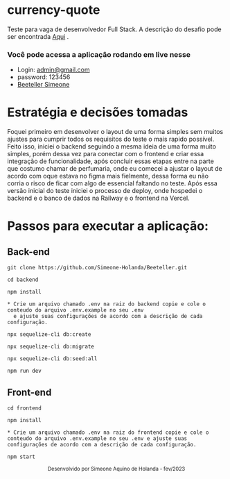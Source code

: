 # currency-quote
Teste para vaga de desenvolvedor Full Stack. A descrição do desafio pode ser encontrada <a href='https://github.com/beetellergroup/selecao-full-stack'>Aqui</a> . 

### Você pode acessa a aplicação rodando em live nesse 
- Login: admin@gmail.com
- password: 123456
- <a href='https://beeteller.vercel.app/'> Beeteller Simeone </a>


# Estratégia e decisões tomadas
<p> 
    Foquei primeiro em desenvolver o layout de uma forma simples sem muitos ajustes para cumprir todos os requisitos
    do teste o mais rapido possível. Feito isso, iniciei o backend seguindo a mesma ideia de uma forma muito simples, porém dessa vez para conectar com o frontend e criar essa integração de funcionalidade, após concluir essas etapas entre na parte que costumo chamar de perfumaria, onde eu comecei a ajustar o layout de acordo com oque estava no figma mais fielmente, dessa forma eu não corria o risco de ficar com algo de essencial faltando no teste. Após essa versão inicial do teste iniciei o processo de deploy, onde hospedei o backend e o banco de dados na Railway e o frontend na Vercel. 
</p>

# Passos para executar a aplicação: 

## Back-end
    git clone https://github.com/Simeone-Holanda/Beeteller.git

    cd backend

    npm install

    * Crie um arquivo chamado .env na raiz do backend copie e cole o conteudo do arquivo .env.example no seu .env
      e ajuste suas configurações de acordo com a descrição de cada configuração. 
    
    npx sequelize-cli db:create

    npx sequelize-cli db:migrate

    npx sequelize-cli db:seed:all

    npm run dev

## Front-end 
    cd frontend

    npm install

    * Crie um arquivo chamado .env na raiz do frontend copie e cole o conteudo do arquivo .env.example no seu .env e ajuste suas configurações de acordo com a descrição de cada configuração. 
    
    npm start

<div align="center">
  <small>Desenvolvido por Simeone Aquino de Holanda - fev/2023 </small>
</div>
